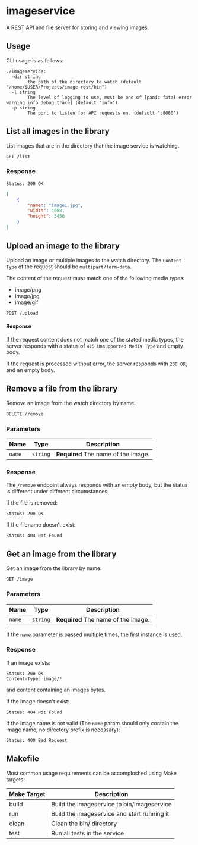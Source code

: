 # imageservice

A REST API and file server for storing and viewing images.

## Usage

CLI usage is as follows:

```
./imageservice:
  -dir string
    	the path of the directory to watch (default "/home/$USER/Projects/image-rest/bin")
  -l string
    	The level of logging to use, must be one of [panic fatal error warning info debug trace] (default "info")
  -p string
    	The port to listen for API requests on. (default ":8080")
```

## List all images in the library

List images that are in the directory that the image service is watching.

```HTTP
GET /list
```

### Response

```HTTP
Status: 200 OK
```

```JSON
[
    {
        "name": "image1.jpg",
        "width": 4608,
        "height": 3456
    }
]
```

## Upload an image to the library

Upload an image or multiple images to the watch directory. The `Content-Type` of the request should be `multipart/form-data`.

The content of the request must match one of the following media types:

- image/png
- image/jpg
- image/gif

```HTTP
POST /upload
```

#### Response

If the request content does not match one of the stated media types, the server responds with a status of `415 Unsupported Media Type` and empty body.

If the request is processed without error, the server responds with `200 OK`, and an empty body.

## Remove a file from the library

Remove an image from the watch directory by name.

```HTTP
DELETE /remove
```

### Parameters 

| **Name** | **Type** | **Description** |
|----------|----------|-----------------|
| `name`   | `string` | **Required** The name of the image. |

### Response

The `/remove` endpoint always responds with an empty body, but the status is different under different circumstances:

If the file is removed:

```HTTP
Status: 200 OK
```

If the filename doesn't exist:

```HTTP
Status: 404 Not Found
```

## Get an image from the library

Get an image from the library by name:

```HTTP
GET /image
```

### Parameters

| **Name** | **Type** | **Description** |
|----------|----------|-----------------|
| `name`   | `string` | **Required** The name of the image. |

If the `name` parameter is passed multiple times, the first instance is used.

### Response

If an image exists:

```HTTP
Status: 200 OK
Content-Type: image/*
```

and content containing an images bytes.

If the image doesn't exist:

```HTTP
Status: 404 Not Found
```

If the image name is not valid (The `name` param should only contain the image name, no directory prefix is necessary):

```HTTP
Status: 400 Bad Request
```


## Makefile

Most common usage requirements can be accomploshed using Make targets:

| Make Target | Description                                 |
|-------------|---------------------------------------------|
| build       | Build the imageservice to bin/imageservice  |
| run         | Build the imageservice and start running it |
| clean       | Clean the bin/ directory                    |
| test        | Run all tests in the service                |

